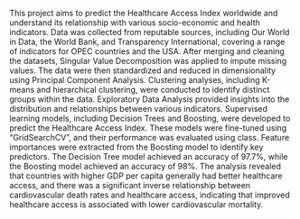 This project aims to predict the Healthcare Access Index worldwide and understand its 
relationship with various socio-economic and health indicators. Data was collected from 
reputable sources, including Our World in Data, the World Bank, and Transparency 
International, covering a range of indicators for OPEC countries and the USA. After merging 
and cleaning the datasets, Singular Value Decomposition was applied to impute missing values. 
The data were then standardized and reduced in dimensionality using Principal Component 
Analysis. Clustering analyses, including K-means and hierarchical clustering, were conducted 
to identify distinct groups within the data. Exploratory Data Analysis provided insights into the 
distribution and relationships between various indicators. 
Supervised learning models, including Decision Trees and Boosting, were developed to predict 
the Healthcare Access Index. These models were fine-tuned using “GridSearchCV”, and their 
performance was evaluated using class. Feature importances were extracted from the Boosting 
model to identify key predictors. The Decision Tree model achieved an accuracy of 97.7%, 
while the Boosting model achieved an accuracy of 98%. The analysis revealed that countries 
with higher GDP per capita generally had better healthcare access, and there was a significant 
inverse relationship between cardiovascular death rates and healthcare access, indicating that 
improved healthcare access is associated with lower cardiovascular mortality. 
